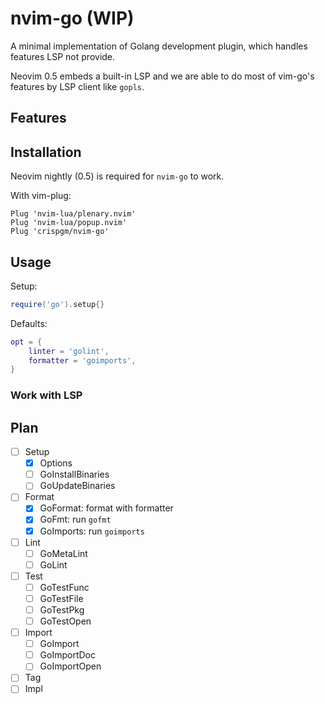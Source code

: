 # nvim-go (WIP)

A minimal implementation of Golang development plugin, which handles features LSP not provide.

Neovim 0.5 embeds a built-in LSP and we are able to do most of vim-go's features by LSP client like `gopls`.

## Features

## Installation

Neovim nightly (0.5) is required for `nvim-go` to work.

With vim-plug:
```viml
Plug 'nvim-lua/plenary.nvim'
Plug 'nvim-lua/popup.nvim'
Plug 'crispgm/nvim-go'
```

## Usage

Setup:
```lua
require('go').setup{}
```

Defaults:
```lua
opt = {
    linter = 'golint',
    formatter = 'goimports',
}
```

### Work with LSP

## Plan

- [ ] Setup
  - [x] Options
  - [ ] GoInstallBinaries
  - [ ] GoUpdateBinaries
- [ ] Format
  - [x] GoFormat: format with formatter
  - [x] GoFmt: run `gofmt`
  - [x] GoImports: run `goimports`
- [ ] Lint
  - [ ] GoMetaLint
  - [ ] GoLint
- [ ] Test
  - [ ] GoTestFunc
  - [ ] GoTestFile
  - [ ] GoTestPkg
  - [ ] GoTestOpen
- [ ] Import
  - [ ] GoImport
  - [ ] GoImportDoc
  - [ ] GoImportOpen
- [ ] Tag
- [ ] Impl
